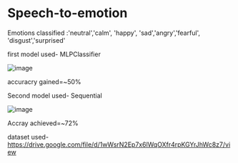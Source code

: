 # Speech-to-emotion
Emotions classified :'neutral','calm', 'happy', 'sad','angry','fearful', 'disgust','surprised'

first model used- MLPClassifier

![image](https://user-images.githubusercontent.com/92429666/207957095-c3f6867a-d962-43e9-aac8-ae623c8bbcb5.png)

accuracry gained=~50%

Second model used- Sequential

![image](https://user-images.githubusercontent.com/92429666/208052799-b2aff9cd-d5f7-4135-b3e9-9858f5cf2d18.png)


Accray achieved=~72%


dataset used-https://drive.google.com/file/d/1wWsrN2Ep7x6lWqOXfr4rpKGYrJhWc8z7/view
